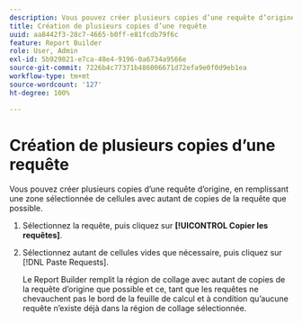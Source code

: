 ```yaml
---
description: Vous pouvez créer plusieurs copies d’une requête d’origine, en remplissant une zone sélectionnée de cellules avec autant de copies de la requête que possible.
title: Création de plusieurs copies d’une requête
uuid: aa8442f3-28c7-4665-b0ff-e81fcdb79f6c
feature: Report Builder
role: User, Admin
exl-id: 5b929821-e7ca-48e4-9196-0a6734a9566e
source-git-commit: 7226b4c77371b486006671d72efa9e0f0d9eb1ea
workflow-type: tm+mt
source-wordcount: '127'
ht-degree: 100%

---
```


# Création de plusieurs copies d’une requête

Vous pouvez créer plusieurs copies d’une requête d’origine, en remplissant une zone sélectionnée de cellules avec autant de copies de la requête que possible.

1. Sélectionnez la requête, puis cliquez sur **[!UICONTROL Copier les requêtes]**.
1. Sélectionnez autant de cellules vides que nécessaire, puis cliquez sur [!DNL Paste Requests].

   Le Report Builder remplit la région de collage avec autant de copies de la requête d’origine que possible et ce, tant que les requêtes ne chevauchent pas le bord de la feuille de calcul et à condition qu’aucune requête n’existe déjà dans la région de collage sélectionnée.
